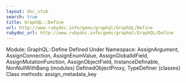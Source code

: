 ```yaml
---
layout: doc_stub
search: true
title: GraphQL::Define
url: http://www.rubydoc.info/gems/graphql/GraphQL/Define
rubydoc_url: http://www.rubydoc.info/gems/graphql/GraphQL/Define
---
```


Module: GraphQL::Define
Defined Under Namespace:
AssignArgument, AssignConnection, AssignEnumValue, AssignGlobalIdField,
AssignMutationFunction, AssignObjectField, InstanceDefinable,
NonNullWithBang (modules)
DefinedObjectProxy, TypeDefiner (classes)
Class methods:
assign_metadata_key


